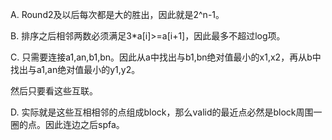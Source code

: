 A. Round2及以后每次都是大的胜出，因此就是2^n-1。

B. 排序之后相邻两数必须满足3\*a[i]>=a[i+1]，因此最多不超过log项。

C. 只需要连接a1,an,b1,bn。因此从a中找出与b1,bn绝对值最小的x1,x2，再从b中找出与a1,an绝对值最小的y1,y2。

   然后只要看这些互联。
   
D. 实际就是这些互相相邻的点组成block，那么valid的最近点必然是block周围一圈的点。因此连边之后spfa。
